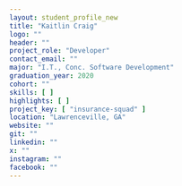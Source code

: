 ```yaml
---
layout: student_profile_new
title: "Kaitlin Craig"
logo: ""
header: ""
project_role: "Developer"
contact_email: ""
major: "I.T., Conc. Software Development"
graduation_year: 2020
cohort: ""
skills: [ ]
highlights: [ ]
project_key: [ "insurance-squad" ]
location: "Lawrenceville, GA"
website: ""
git: ""
linkedin: ""
x: ""
instagram: ""
facebook: ""
---
```

